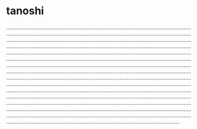 # tanoshi
........................................................................................................................................................................................................................................................................................................................................................................................................................................................................................................................................................................................................................................................................................................................................................................................................................................................................................................................................................................................................................................................................................................................................................................................................................................................................................................................................................................................................................................................................................................................................................................................................................................................................................................................................................................................................................................................................................................................................................................................................................................................